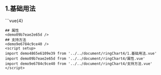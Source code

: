 ## 1.基础用法
<demo4865e6109e39 />
```vue{4}
<template>
    <ring-chart-4 ref="chartRef" v-bind="chartOption"></ring-chart-4>
</template>

<script setup>
import { ref, onMounted } from 'vue';

const chartRef = ref();

const seriesData = [
    { value: 1048, name: '正常' },
    { value: 735, name: '故障' },
    { value: 580, name: '告警' },
    { value: 484, name: '离线' }
];
// 组合配置项
const chartOption = {
    seriesData
};

onMounted(() => chartRef.value.renderChart());
</script>
<style lang="scss" scoped>
.zrx-chart {
    height: 664px;
    background-color: rgb(3, 43, 68);
}
</style>
```
## 属性
<demo09b7eae2e65d />
## 支持方法
<demo9e6784c9ce40 />
<script setup>
import demo4865e6109e39 from '../../document/ringChart4/1.基础用法.vue'
import demo09b7eae2e65d from '../../document/ringChart4/属性.vue'
import demo9e6784c9ce40 from '../../document/ringChart4/支持方法.vue'
</script>